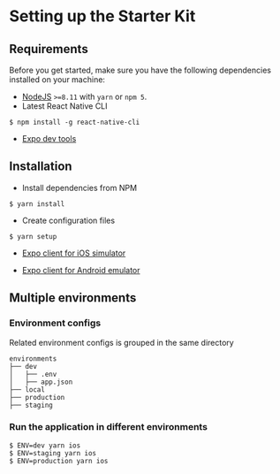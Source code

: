 # Setting up the Starter Kit

## Requirements

Before you get started, make sure you have the following dependencies installed on your machine:

- [NodeJS](https://nodejs.org) `>=8.11` with `yarn` or `npm 5`.
- Latest React Native CLI

```
$ npm install -g react-native-cli
```

- [Expo dev tools](https://expo.io/tools)

## Installation

* Install dependencies from NPM

```
$ yarn install
```

* Create configuration files

```
$ yarn setup
```

* [Expo client for iOS simulator](https://docs.expo.io/versions/latest/introduction/installation#ios-simulator)

* [Expo client for Android emulator](https://docs.expo.io/versions/latest/introduction/installation#android-emulator)

## Multiple environments

### Environment configs

Related environment configs is grouped in the same directory

```
environments
├── dev
│   ├── .env
│   ├── app.json
├── local
├── production
├── staging
```

### Run the application in different environments

```
$ ENV=dev yarn ios
$ ENV=staging yarn ios
$ ENV=production yarn ios
```
